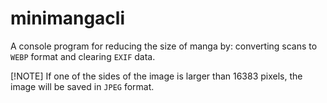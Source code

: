# minimangacli

A console program for reducing the size of manga by: converting scans to `WEBP` format and clearing `EXIF` data.

[!NOTE] If one of the sides of the image is larger than 16383 pixels, the image will be saved in `JPEG` format.

